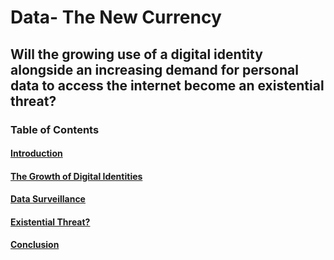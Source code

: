 # Data- The New Currency
## Will the growing use of a digital identity alongside an increasing demand for personal data to access the internet become an existential threat?
### Table of Contents
#### [Introduction](https://github.com/2006695/CS220AU-DP-2022/blob/main/Introduction)
#### [The Growth of Digital Identities](https://github.com/2006695/CS220AU-DP-2022/blob/main/The%20Growth%20of%20digital%20identities)
#### [Data Surveillance](https://github.com/2006695/CS220AU-DP-2022/blob/main/Data%20Surveillance)
#### [Existential Threat?](https://github.com/2006695/CS220AU-DP-2022/blob/main/Existential%20Threat%3F)
#### [Conclusion](https://github.com/2006695/CS220AU-DP-2022/blob/main/Conclusion)


